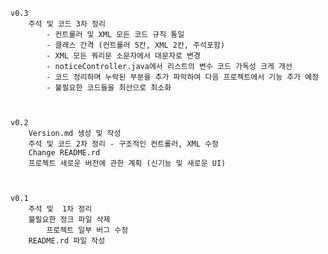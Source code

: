 	v0.3
		주석 및 코드 3차 정리 
			- 컨트롤러 및 XML 모든 코드 규칙 통일
			- 클래스 간격 (컨트롤러 5칸, XML 2칸, 주석포함)
			- XML 모든 쿼리문 소문자에서 대문자로 변경
			- noticeController.java에서 리스트의 변수 코드 가독성 크게 개선
			- 코드 정리하며 누락된 부분을 추가 파악하여 다음 프로젝트에서 기능 추가 예정
			- 불필요한 코드들을 최선으로 최소화

	
	
	v0.2 
		Version.md 생성 및 작성
		주석 및 코드 2차 정리 - 구조적인 컨트롤러, XML 수정
		Change README.rd
		프로젝트 새로운 버전에 관한 계획 (신기능 및 새로운 UI)
		
		
		
	v0.1
		주석 및  1차 정리
		불필요한 정크 파일 삭제
         	프로젝트 일부 버그 수정
		README.rd 파일 작성
		
	

